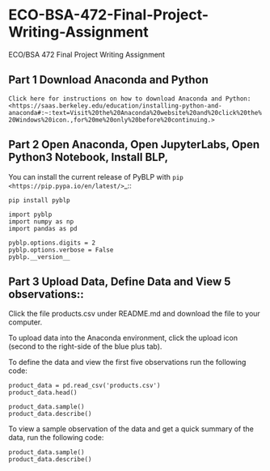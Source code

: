 # ECO-BSA-472-Final-Project-Writing-Assignment
ECO/BSA 472 Final Project Writing Assignment


## Part 1 Download Anaconda and Python
`Click here for instructions on how to download Anaconda and Python:<https://saas.berkeley.edu/education/installing-python-and-anaconda#:~:text=Visit%20the%20Anaconda%20website%20and%20click%20the%20Windows%20icon.,for%20me%20only%20before%20continuing.>`


## Part 2 Open Anaconda, Open JupyterLabs, Open Python3 Notebook, Install BLP, 

You can install the current release of PyBLP with `pip <https://pip.pypa.io/en/latest/>`_::

    pip install pyblp
    
    import pyblp
    import numpy as np
    import pandas as pd

    pyblp.options.digits = 2
    pyblp.options.verbose = False
    pyblp.__version__

## Part 3 Upload Data, Define Data and View 5 observations::

Click the file products.csv under README.md and download the file to your computer.

To upload data into the Anaconda environment, click the upload icon (second to the right-side of the blue plus tab).

To define the data and view the first five observations run the following code:

    product_data = pd.read_csv('products.csv')
    product_data.head()

    product_data.sample()
    product_data.describe()
    
To view a sample observation of the data and get a quick summary of the data, run the following code:

    product_data.sample()
    product_data.describe()


    
